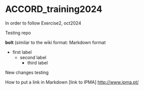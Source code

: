 # ACCORD_training2024
In order to follow Exercise2, oct2024

Testing repo

**bolt** (similar to the wiki format: Markdown format
- first label
  - second label
    - third label

New changes testing

How to put a link in Markdown
[link to IPMA] http://www.ipma.pt/
